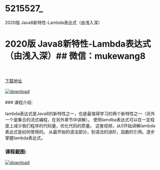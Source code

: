# 5215527_
2020版 Java8新特性-Lambda表达式（由浅入深）
# 2020版 Java8新特性-Lambda表达式（由浅入深）## 微信：mukewang8
<br/></br>[下载地址](http://www.36tz.cn/article/5215527 "下载地址")
<br/></br>[![download](http://36tz.cn/muke_img/2020_10_2-8.png "下载地址")](http://www.36tz.cn/article/5215527 "下载地址")
<br/></br>### 课程介绍:<br/></br>lambda表达式是Java8的新特性之一，也是最值得学习的两个新特性之一（另外一个是集合的流式编程，在另外章节中讲解）。
使用lamdba表达式可以在一定程度上减少我们程序的代码量，优化代码的质量。
这套视频，从0开始讲解lambda表达式是如何使用的。
从最开始的语法部分，到语法的进阶，函数的引用。逐步掌握lambda表达式。

### 课程截图:
[![download](http://36tz.cn/muke_img/2020_10_1-10.png "下载地址")](http://www.36tz.cn/article/5215527 "下载地址")
